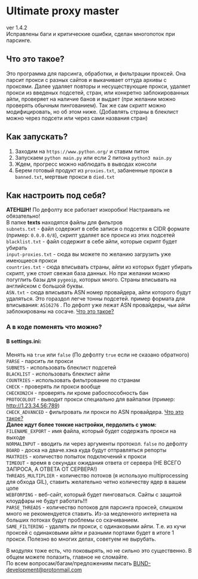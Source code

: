 # Ultimate proxy master
ver 1.4.2  
Исправлены баги и критические ошибки, сделан многопоток при парсинге.  
## Что это такое?
Это программа для парсинга, обработки, и фильтрации проксей. Она парсит прокси с разных сайтов и выкачивает оттуда архивы с проксями. Далее удаляет повторы и несуществующие прокси, удаляет прокси из введеных подсетей, стран, или конкретно заблокированных айпи, проверяет на наличие банов и выдает (при желании можно проверять обычным пингованием). Так же сам скрипт можно модифицировать, но об этом ниже.  (Добавлять страны в блеклист можно через подсети или через сами названия стран)  

## Как запускать?
1. Заходим на `https://www.python.org/` и ставим питон   
2. Запускаем `python main.py` или если 2 питона `python3 main.py`  
3. Ждем, прогресс можно наблюдать в выводах консоли  
4. Берем готовый продукт из `proxies.txt`, забаненные прокси в `banned.txt`, мертвые прокси в `died.txt`  

## Как настроить под себя?  
**АТЕНШН!** По дефолту все работает изкоробки! Настраивать не обязательно!  
В папке **texts** находятся файлы для фильтров  
`subnets.txt` - файл содержит в себе записи о подсетях в CIDR формате (пример: `0.0.0.0/8`), скрипт удаляет все прокси из этих подсетей  
`blacklist.txt` - файл содержит в себе айпи, которые скрипт будет убирать  
`input-proxies.txt` - сюда вы можете по желанию загрузить уже имеющиеся прокси  
`countries.txt` - сюда вписывать страны, айпи из которых будет убирать скрипт, уже стоит свежая база данных. Но при желании можно погуглить базы для `pygeoip`, которых много. Страны вписывать на английском с большой буквы.  
`ASN.txt` - сюда вписывать ASN номер провайдера, айпи которого будут удаляться. Это гораздол легче тонны подсетей. пример формата для вписывания: `AS16276` . По дефолт уже лежат ASN провайдеры, чьи айпи заблокированы на сосаче. [Что это такое?](https://ru.wikipedia.org/wiki/%D0%90%D0%B2%D1%82%D0%BE%D0%BD%D0%BE%D0%BC%D0%BD%D0%B0%D1%8F_%D1%81%D0%B8%D1%81%D1%82%D0%B5%D0%BC%D0%B0_(%D0%98%D0%BD%D1%82%D0%B5%D1%80%D0%BD%D0%B5%D1%82))  
### А в коде поменять что можно?  
#### В settings.ini:  
Менять на `true` или `false` (По дефолту `true` если не сказано обратного)  
`PARSE` - парсить ли прокси  
`SUBNETS` - использовать блеклист подсетей  
`BLACKLIST` - использовать блеклист айпи  
`COUNTRIES` - использовать фильтрование по странам  
`CHECK` - проверять ли прокси вообще  
`CHECKON2CH` - проверять ли кроме рабоспособность бан  
`PROTOCOLOUT` - выводит прокси специально для вайпалки (пример: http://1.23.34.56:789)  
`CHECK_ADVANCED` - фильтровать ли прокси по ASN провайдера. [Что это такое?](https://ru.wikipedia.org/wiki/%D0%90%D0%B2%D1%82%D0%BE%D0%BD%D0%BE%D0%BC%D0%BD%D0%B0%D1%8F_%D1%81%D0%B8%D1%81%D1%82%D0%B5%D0%BC%D0%B0_(%D0%98%D0%BD%D1%82%D0%B5%D1%80%D0%BD%D0%B5%D1%82))  
**Далее идут более тонкие настройки, пердолить с умом:**    
`FILENAME_EXPORT` - имя файла, который будет содержать прокси на выходе  
`NORMALINPUT` - вводить ли через аргументы протокол. `false` по дефолту  
`BOARD` - доска на дваче.хэка куда будут отправляться репорты  
`MAXTRIES` - количество попыток подключений к прокси  
`TIMEOUT` - время в секундах ожидания ответа от сервера (НЕ ВСЕГО ЗАПРОСА, А ОТВЕТА ОТ СЕРВЕРА!)  
`THREADS_MULTIPLIER` - количество потоков (я использую multiprocessing для обхода GIL), ставить желательно четно количеству ядер в вашем цопе  
`WEBFORPING` - веб-сайт, который будет пинговаться. Сайты с защитой клоудфары не будут работать!!!  
`PARSE_THREADS` - количество потоков для парсинга проксей, слишком много не рекомендуется ставить. Из-за медленного интернета на больших потоках будут проблемы со скачиванием.  
`SAME_FILTERING` - удалять ли прокси, с одинаковыми айпи. Т.е. из кучи проксей с одинаковыми айпи и разными портами будет в итоге 1 прокси. Полезно во многих делах, советуем не вырубать.  


В модулях тоже есть, что поковырять, но не сильно это существенно. В общем можете полазить, главное не сломайте.  
По всем вопросам/багам/предложениям писать BUND-development@protonmail.com  

